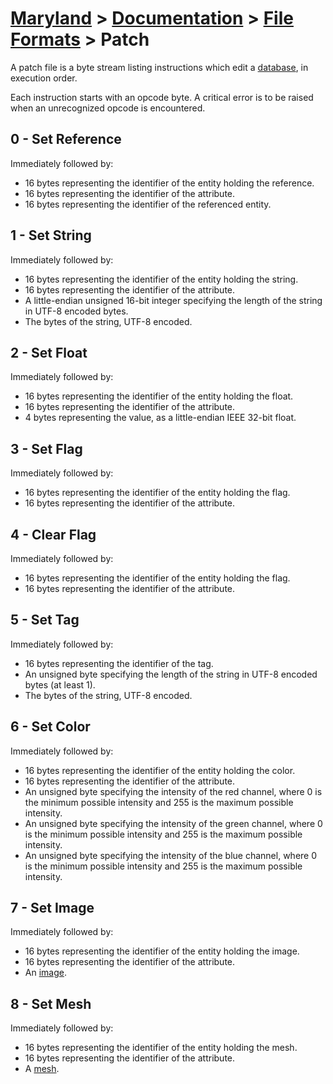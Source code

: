 # [Maryland](../../readme.md) > [Documentation](../readme.md) > [File Formats](./readme.md) > Patch

A patch file is a byte stream listing instructions which edit a [database](../architecture/database.md), in execution order.

Each instruction starts with an opcode byte.  A critical error is to be raised when an unrecognized opcode is encountered.

## 0 - Set Reference

Immediately followed by:

- 16 bytes representing the identifier of the entity holding the reference.
- 16 bytes representing the identifier of the attribute.
- 16 bytes representing the identifier of the referenced entity.

## 1 - Set String

Immediately followed by:

- 16 bytes representing the identifier of the entity holding the string.
- 16 bytes representing the identifier of the attribute.
- A little-endian unsigned 16-bit integer specifying the length of the string in UTF-8 encoded bytes.
- The bytes of the string, UTF-8 encoded.

## 2 - Set Float

Immediately followed by:

- 16 bytes representing the identifier of the entity holding the float.
- 16 bytes representing the identifier of the attribute.
- 4 bytes representing the value, as a little-endian IEEE 32-bit float.

## 3 - Set Flag

Immediately followed by:

- 16 bytes representing the identifier of the entity holding the flag.
- 16 bytes representing the identifier of the attribute.

## 4 - Clear Flag

Immediately followed by:

- 16 bytes representing the identifier of the entity holding the flag.
- 16 bytes representing the identifier of the attribute.

## 5 - Set Tag

Immediately followed by:

- 16 bytes representing the identifier of the tag.
- An unsigned byte specifying the length of the string in UTF-8 encoded bytes (at least 1).
- The bytes of the string, UTF-8 encoded.

## 6 - Set Color

Immediately followed by:

- 16 bytes representing the identifier of the entity holding the color.
- 16 bytes representing the identifier of the attribute.
- An unsigned byte specifying the intensity of the red channel, where 0 is the minimum possible intensity and 255 is the maximum possible intensity.
- An unsigned byte specifying the intensity of the green channel, where 0 is the minimum possible intensity and 255 is the maximum possible intensity.
- An unsigned byte specifying the intensity of the blue channel, where 0 is the minimum possible intensity and 255 is the maximum possible intensity.

## 7 - Set Image

Immediately followed by:

- 16 bytes representing the identifier of the entity holding the image.
- 16 bytes representing the identifier of the attribute.
- An [image](./image.md).

## 8 - Set Mesh

Immediately followed by:

- 16 bytes representing the identifier of the entity holding the mesh.
- 16 bytes representing the identifier of the attribute.
- A [mesh](./mesh.md).
